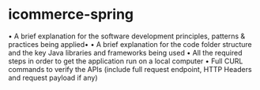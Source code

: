 # icommerce-spring

• A brief explanation for the software development principles, patterns & practices being applied• 
• A brief explanation for the code folder structure and the key Java libraries and frameworks being used
• All the required steps in order to get the application run on a local computer
• Full CURL commands to verify the APIs (include full request endpoint, HTTP Headers and
request payload if any)
